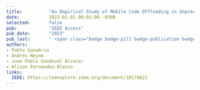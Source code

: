```yaml
---
title:          "An Empirical Study of Mobile Code Offloading in Unpredictable Environments"
date:           2023-01-01 00:01:00 -0300
selected:       false
pub:            "IEEE Access"
pub_date:       "2023"
pub_last:       ' <span class="badge badge-pill badge-publication badge-info">WoS</span> <span class="badge badge-pill badge-publication badge-success">Q2</span>'
authors:
- Pablo Sanabria
- Andres Neyem
- Juan Pablo Sandoval Alcocer
- Alison Fernandez-Blanco
links:
  IEEE: https://ieeexplore.ieee.org/document/10174623
---
```

